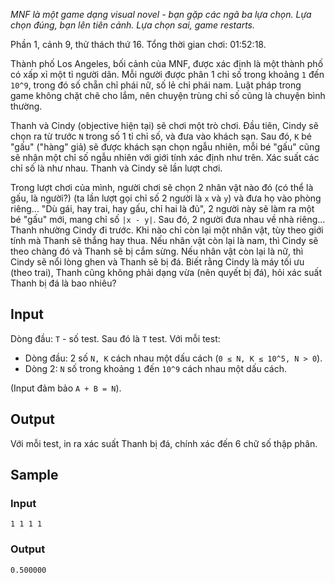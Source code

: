 *MNF là một game dạng visual novel - bạn gặp các ngã ba lựa chọn. Lựa chọn đúng, bạn lên tiên cảnh. Lựa chọn sai, game restarts.*

Phần 1, cảnh 9, thử thách thứ 16. Tổng thời gian chơi: 01:52:18.

Thành phố Los Angeles, bối cảnh của MNF, được xác định là một thành phố có xấp xỉ một tỉ người dân. Mỗi người được phân 1 chỉ số trong khoảng `1` đến `10^9`, trong đó số chẵn chỉ phái nữ, số lẻ chỉ phái nam. Luật pháp trong game không chặt chẽ cho lắm, nên chuyện trùng chỉ số cũng là chuyện bình thường.

Thanh và Cindy (objective hiện tại) sẽ chơi một trò chơi. Đầu tiên, Cindy sẽ chọn ra từ trước `N` trong số 1 tỉ chỉ số, và đưa vào khách sạn. Sau đó, `K` bé "gấu" ("hàng" giả) sẽ được khách sạn chọn ngẫu nhiên, mỗi bé "gấu" cũng sẽ nhận một chỉ số ngẫu nhiên với giới tính xác định như trên. Xác suất các chỉ số là như nhau. Thanh và Cindy sẽ lần lượt chơi.

Trong lượt chơi của mình, người chơi sẽ chọn 2 nhân vật nào đó (có thể là gấu, là người?) (ta lần lượt gọi chỉ số 2 người là `x` và `y`) và đưa họ vào phòng riêng... "Dù gái, hay trai, hay gấu, chỉ hai là đủ", 2 người này sẽ làm ra một bé "gấu" mới, mang chỉ số `|x - y|`. Sau đó, 2 người đưa nhau về nhà riêng... Thanh nhường Cindy đi trước. Khi nào chỉ còn lại một nhân vật, tùy theo giới tính mà Thanh sẽ thắng hay thua. Nếu nhân vật còn lại là nam, thì Cindy sẽ theo chàng đó và Thanh sẽ bị cắm sừng. Nếu nhân vật còn lại là nữ, thì Cindy sẽ nổi lòng ghen và Thanh sẽ bị đá. Biết rằng Cindy là máy tối ưu (theo trai), Thanh cũng không phải dạng vừa (nên quyết bị đá), hỏi xác suất Thanh bị đá là bao nhiêu?

## Input

Dòng đầu: `T` - số test. Sau đó là `T` test. Với mỗi test:

- Dòng đầu: 2 số `N, K` cách nhau một dấu cách (`0 ≤ N, K ≤ 10^5, N > 0`).
- Dòng 2: `N` số trong khoảng `1` đến `10^9` cách nhau một dấu cách.

(Input đảm bảo `A + B = N`).

## Output

Với mỗi test, in ra xác suất Thanh bị đá, chính xác đến 6 chữ số thập phân.

## Sample

### Input
```
1 1 1 1
```

### Output
```
0.500000
```
